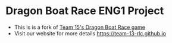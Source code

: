 # Dragon Boat Race ENG1 Project

* This is is a fork of [Team 15's Dragon Boat Race game](https://github.com/JoeWrieden/ENG1Project)
* Visit our website for more details https://team-13-rlc.github.io


